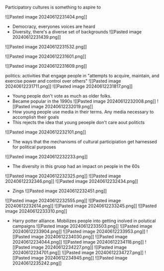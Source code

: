 Participatory cultures is something to aspire to

![[Pasted image 20240612231404.png]]

- Democracy, everyones voices are heard
- Diversity, there's a diverse set of backgrounds
![[Pasted image 20240612231439.png]]

![[Pasted image 20240612231532.png]]

![[Pasted image 20240612231601.png]]

![[Pasted image 20240612231609.png]]

politics: activities that engage people in "attempts to acquire, maintain, and exercise power and control over others"
![[Pasted image 20240612231711.png]]
![[Pasted image 20240612231817.png]]
- Young people don't vote as much as older folks. 
- Became popular in the 1990s
![[Pasted image 20240612232008.png]]
![[Pasted image 20240612232019.png]]
- How young people use media in their terms. Any media necessary to accomplish their goals
- This rejects the idea that young peoeple don't care aout politicts

![[Pasted image 20240612232101.png]]

- The ways that the mechanisms of cultural participiation get harnessed for political purposes

![[Pasted image 20240612232233.png]]
- The diversity in this gruop had an impact on people in the 60s

![[Pasted image 20240612232325.png]]
![[Pasted image 20240612232346.png]]
![[Pasted image 20240612232434.png]]
- Zings
![[Pasted image 20240612232451.png]]

![[Pasted image 20240612232555.png]]
![[Pasted image 20240612232614.png]]
![[Pasted image 20240612233245.png]]
![[Pasted image 20240612233310.png]]
- Harry potter alliance. Mobilizes people into getting inolved in polutical campaigns
![[Pasted image 20240612233503.png]]
![[Pasted image 20240612233904.png]]
![[Pasted image 20240612233953.png]]
![[Pasted image 20240612234030.png]]
![[Pasted image 20240612234044.png]]
![[Pasted image 20240612234118.png]]
![[Pasted image 20240612234227.png]]
![[Pasted image 20240612234701.png]]
![[Pasted image 20240612234727.png]]
![[Pasted image 20240612234945.png]]
![[Pasted image 20240612235242.png]]



